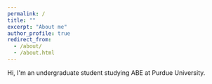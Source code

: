 ```yaml
---
permalink: /
title: ""
excerpt: "About me"
author_profile: true
redirect_from: 
  - /about/
  - /about.html
---
```


Hi, I'm an undergraduate student studying ABE at Purdue University. 